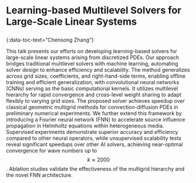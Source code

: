 <h3 id="czhang" style="text-align: left;font-size:26px !important;">Learning-based Multilevel Solvers for Large-Scale Linear Systems</h3>
{:data-toc-text="Chensong Zhang"}

This talk presents our efforts on developing learning-based solvers for 
large-scale linear systems arising from discretized PDEs. Our approach bridges 
traditional multilevel solvers with machine learning, automating solver design
to enhance efficiency and scalability. The method generalizes across grid
sizes, coefficients, and right-hand-side terms, enabling offline training and 
efficient generalization, with convolutional neural networks (CNNs) serving as
the basic computational kernels. It utilizes multilevel hierarchy for rapid 
convergence and cross-level weight sharing to adapt flexibly to varying grid 
sizes. The proposed solver achieves speedup over classical geometric multigrid 
methods for convection-diffusion PDEs in preliminary numerical experiments. We 
further extend this framework by introducing a Fourier neural network (FNN) to
accelerate source influence propagation in Helmholtz equations within 
heterogeneous media. Supervised experiments demonstrate superior accuracy and
efficiency compared to other neural operators, while unsupervised scalability
tests reveal significant speedups over other AI solvers, achieving near-optimal
convergence for wave numbers up to $$k \approx 2000$$. Ablation studies 
validate the effectiveness of the multigrid hierarchy and the novel FNN 
architecture.
